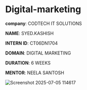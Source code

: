 # Digital-marketing

**company**: CODTECH IT SOLUTIONS

**NAME**: SYED.KASHISH

**INTERN ID**: CT06DN1704

**DOMAIN**: DIGITAL MARKETING 

**DURATION**: 6 WEEKS 

**MENTOR**: NEELA SANTOSH

![Screenshot 2025-07-05 114617](https://github.com/user-attachments/assets/b85986da-aa15-4728-a21b-07e6fd9abd27)

